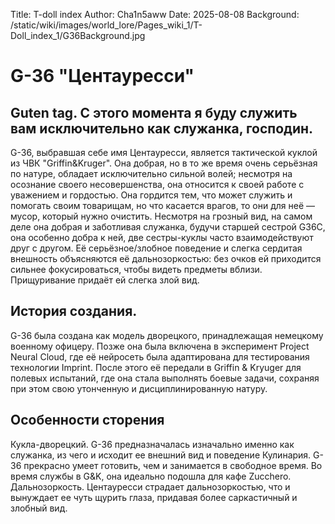 Title: T-doll index
Author: Cha1n5aww
Date: 2025-08-08
Background: /static/wiki/images/world_lore/Pages_wiki_1/T-Doll_index_1/G36Background.jpg
# G-36 "Центауресси"
## Guten tag. С этого момента я буду служить вам исключительно как служанка, господин.
G-36, выбравшая себе имя Центауресси, является тактической куклой из ЧВК "Griffin&Kruger". Она добрая, но в то же время очень серьёзная по натуре, обладает исключительно сильной волей; несмотря на осознание своего несовершенства, она относится к своей работе с уважением и гордостью. Она гордится тем, что может служить и помогать своим товарищам, но что касается врагов, то они для неё — мусор, который нужно очистить. Несмотря на грозный вид, на самом деле она добрая и заботливая служанка, будучи старшей сестрой G36C, она особенно добра к ней, две сестры-куклы часто взаимодействуют друг с другом. Её серьёзное/злобное поведение и слегка сердитая внешность объясняются её дальнозоркостью: без очков ей приходится сильнее фокусироваться, чтобы видеть предметы вблизи. Прищуривание придаёт ей слегка злой вид. 
## История создания.
G-36 была создана как модель дворецкого, принадлежащая немецкому военному офицеру. Позже она была включена в эксперимент Project Neural Cloud, где её нейросеть была адаптирована для тестирования технологии Imprint. После этого её передали в Griffin & Kryuger для полевых испытаний, где она стала выполнять боевые задачи, сохраняя при этом свою утонченную и дисциплинированную натуру.
## Особенности сторения
Кукла-дворецкий. G-36 предназначалась изначально именно как служанка, из чего и исходит ее внешний вид и поведение
Кулинария. G-36 прекрасно умеет готовить, чем и занимается в свободное время. Во время службы в G&K, она идеально подошла для кафе Zucchero.
Дальнозоркость. Центауресси страдает дальнозоркостью, что и вынуждает ее чуть щурить глаза, придавая более саркастичный и злобный вид.